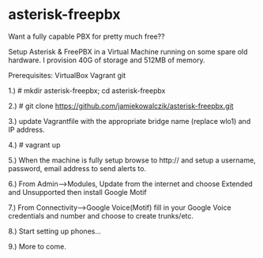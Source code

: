 # asterisk-freepbx
Want a fully capable PBX for pretty much free??

Setup Asterisk & FreePBX in a Virtual Machine running on some spare old hardware.  I provision 40G of storage and 512MB of memory.

Prerequisites: VirtualBox Vagrant git

1.) # mkdir asterisk-freepbx; cd asterisk-freepbx

2.) # git clone https://github.com/jamiekowalczik/asterisk-freepbx.git

3.) update Vagrantfile with the appropriate bridge name (replace wlo1) and IP address.

4.) # vagrant up

5.) When the machine is fully setup browse to http://<IP Address> and setup a username, password, email address to send alerts to.

6.) From Admin-->Modules, Update from the internet and choose Extended and Unsupported then install Google Motif

7.) From Connectivity-->Google Voice(Motif) fill in your Google Voice credentials and number and choose to create trunks/etc.

8.) Start setting up phones...

9.) More to come.

